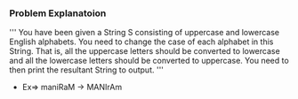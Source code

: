### Problem Explanatoion

'''
You have been given a String S consisting of uppercase and lowercase English alphabets. You need to change the case of each alphabet in this String. That is, all the uppercase letters should be converted to lowercase and all the lowercase letters should be converted to uppercase. You need to then print the resultant String to output.
'''
* Ex=> maniRaM  -> MANIrAm
 
